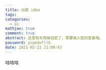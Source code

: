 ```yaml
---
title: 出题 idea
tags:
categories:
  - oi
mathjax: true
comment: true
abstract: 这里有东西被加密了，需要输入密码查看哦。
password: ycpedef))&
date: 2021-02-22 21:09:43
---
```

咕咕咕
